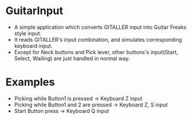 # GuitarInput
- A simple application which converts GITALLER input into Guitar Freaks style input.
- It reads GITALLER's input combination, and simulates corresponding keyboard input.
- Except for Neck buttons and Pick lever, other buttons's input(Start, Select, Wailing) are just handled in normal way.

# Examples
- Picking while Button1 is pressed -> Keyboard Z input
- Picking while Button1 and 2 are pressed -> Keyboard Z, S input
- Start Button press -> Keyboard Q input
